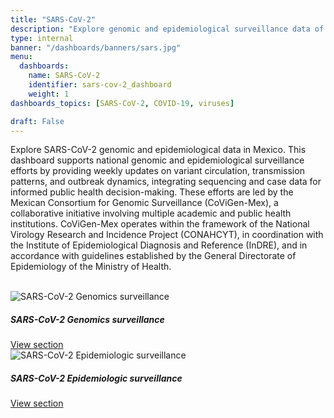```yaml
---
title: "SARS-CoV-2"
description: "Explore genomic and epidemiological surveillance data of SARS-CoV-2 in Mexico. This dashboard provides weekly updates on variant circulation, transmission dynamics, and outbreak trends, combining sequencing and case data to support national surveillance and public health response."
type: internal
banner: "/dashboards/banners/sars.jpg"
menu:
  dashboards:
    name: SARS-CoV-2
    identifier: sars-cov-2_dashboard
    weight: 1
dashboards_topics: [SARS-CoV-2, COVID-19, viruses]

draft: False
---
```






<div class="container mt-4">

Explore SARS-CoV-2 genomic and epidemiological data in Mexico. This dashboard supports national genomic and epidemiological surveillance efforts by providing weekly updates on variant circulation, transmission patterns, and outbreak dynamics, integrating sequencing and case data for informed public health decision-making. These efforts are led by the Mexican Consortium for Genomic Surveillance (CoViGen-Mex), a collaborative initiative involving multiple academic and public health institutions. CoViGen-Mex operates within the framework of the National Virology Research and Incidence Project (CONAHCYT), in coordination with the Institute of Epidemiological Diagnosis and Reference (InDRE), and in accordance with guidelines established by the General Directorate of Epidemiology of the Ministry of Health.

  <div class="row justify-content-center g-4">
<br>
 <!-- Card Genomics -->
    <div class="col-sm-6 col-md-4 col-lg-4">
      <div class="card h-100 custom-border">
        <img src="/images//sars-genomic.jpg" class="card-img-top" alt="SARS-CoV-2 Genomics surveillance">
        <div class="card-body d-flex flex-column">
          <h5 class="card-title text-custom">SARS-CoV-2 Genomics surveillance</h5>
          <!--<p class="card-text">Lorem ipsum dolor sit amet, consectetur adipiscing elit. Pellentesque vitae lacus nec nulla mattis luctus.</p> -->
          <a href="http://mexcov2.ibt.unam.mx:8080/COVID-TRACKER/tablero" class="btn btn-custom mt-auto">View section</a>
        </div>
      </div>
    </div>
    <!-- Card Epidemiology -->
    <div class="col-sm-6 col-md-4 col-lg-4">
      <div class="card h-100 custom-border">
        <img src="/images//sars-epidemi.jpg" class="card-img-top" alt="SARS-CoV-2 Epidemiologic surveillance">
        <div class="card-body d-flex flex-column">
          <h5 class="card-title text-custom">SARS-CoV-2 Epidemiologic surveillance</h5>
         <!--<p  <p class="card-text">Lorem ipsum dolor sit amet, consectetur adipiscing elit. Pellentesque vitae lacus nec nulla mattis luctus.</p> -->
          <a href="http://mexcov2.ibt.unam.mx:8080/COVID-TRACKER/" class="btn btn-custom mt-auto">View section</a>
        </div>
      </div>
    </div>


  </div>


</div>